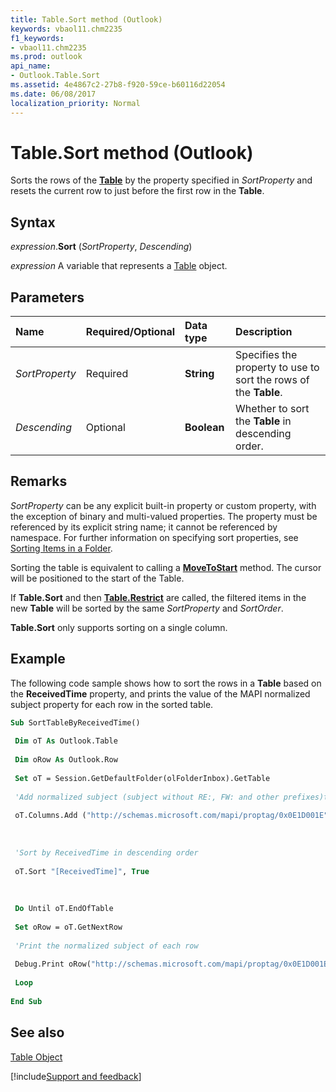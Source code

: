 ```yaml
---
title: Table.Sort method (Outlook)
keywords: vbaol11.chm2235
f1_keywords:
- vbaol11.chm2235
ms.prod: outlook
api_name:
- Outlook.Table.Sort
ms.assetid: 4e4867c2-27b8-f920-59ce-b60116d22054
ms.date: 06/08/2017
localization_priority: Normal
---
```



# Table.Sort method (Outlook)

Sorts the rows of the  **[Table](Outlook.Table.md)** by the property specified in _SortProperty_ and resets the current row to just before the first row in the **Table**.


## Syntax

_expression_.**Sort** (_SortProperty_, _Descending_)

_expression_ A variable that represents a [Table](Outlook.Table.md) object.


## Parameters



|Name|Required/Optional|Data type|Description|
|:-----|:-----|:-----|:-----|
| _SortProperty_|Required| **String**|Specifies the property to use to sort the rows of the  **Table**.|
| _Descending_|Optional| **Boolean**|Whether to sort the  **Table** in descending order.|

## Remarks

 _SortProperty_ can be any explicit built-in property or custom property, with the exception of binary and multi-valued properties. The property must be referenced by its explicit string name; it cannot be referenced by namespace. For further information on specifying sort properties, see [Sorting Items in a Folder](../outlook/How-to/Items-Folders-and-Stores/sorting-items-in-a-folder.md).

Sorting the table is equivalent to calling a **[MoveToStart](Outlook.Table.MoveToStart.md)** method. The cursor will be positioned to the start of the Table.

If  **Table.Sort** and then **[Table.Restrict](Outlook.Table.Restrict.md)** are called, the filtered items in the new **Table** will be sorted by the same _SortProperty_ and _SortOrder_.

 **Table.Sort** only supports sorting on a single column.


## Example

The following code sample shows how to sort the rows in a **Table** based on the **ReceivedTime** property, and prints the value of the MAPI normalized subject property for each row in the sorted table.


```vb
Sub SortTableByReceivedTime() 
 
 Dim oT As Outlook.Table 
 
 Dim oRow As Outlook.Row 
 
 Set oT = Session.GetDefaultFolder(olFolderInbox).GetTable 
 
 'Add normalized subject (subject without RE:, FW: and other prefixes)to the column set 
 
 oT.Columns.Add ("http://schemas.microsoft.com/mapi/proptag/0x0E1D001E") 
 
 
 
 'Sort by ReceivedTime in descending order 
 
 oT.Sort "[ReceivedTime]", True 
 
 
 
 Do Until oT.EndOfTable 
 
 Set oRow = oT.GetNextRow 
 
 'Print the normalized subject of each row 
 
 Debug.Print oRow("http://schemas.microsoft.com/mapi/proptag/0x0E1D001E") 
 
 Loop 
 
End Sub
```


## See also


[Table Object](Outlook.Table.md)

[!include[Support and feedback](~/includes/feedback-boilerplate.md)]